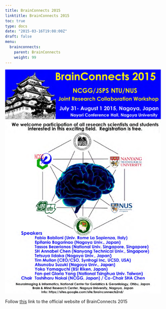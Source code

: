 ```yaml
---
title: BrainConnects 2015
linktitle: BrainConnects 2015
toc: true
type: docs
date: "2015-03-16T19:08:00Z"
draft: false
menu:
  brainconnects:
    parent: BrainConnects
    weight: 99
---
```


![poster](/events/brainconnects/2015.png)

Follow [this](https://sites.google.com/site/brainconnects2nd/home) link to the official website of BrainConnects 2015
